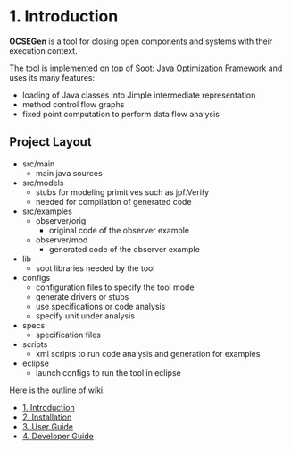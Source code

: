 # 1. Introduction #

**OCSEGen** is a tool for closing open components and systems with their execution context.

The tool is implemented on top of [Soot: Java Optimization Framework](http://www.sable.mcgill.ca/soot/) and uses its many features:
  * loading of Java classes into Jimple intermediate representation
  * method control flow graphs
  * fixed point computation to perform data flow analysis


## Project Layout ##

  * src/main
    * main java sources
  * src/models
    * stubs for modeling primitives such as jpf.Verify
    * needed for compilation of generated code
  * src/examples
    * observer/orig
      * original code of the observer example
    * observer/mod
      * generated code of the observer example
  * lib
    * soot libraries needed by the tool
  * configs
    * configuration files to specify the tool mode
    * generate drivers or stubs
    * use specifications or code analysis
    * specify unit under analysis
  * specs
    * specification files
  * scripts
    * xml scripts to run code analysis and generation for examples
  * eclipse
    * launch configs to run the tool in eclipse


Here is the outline of wiki:
  * [1. Introduction](1_Introduction.md)
  * [2. Installation](2_Installation.md)
  * [3. User Guide](3_UserGuide.md)
  * [4. Developer Guide](4_DeveloperGuide.md)
